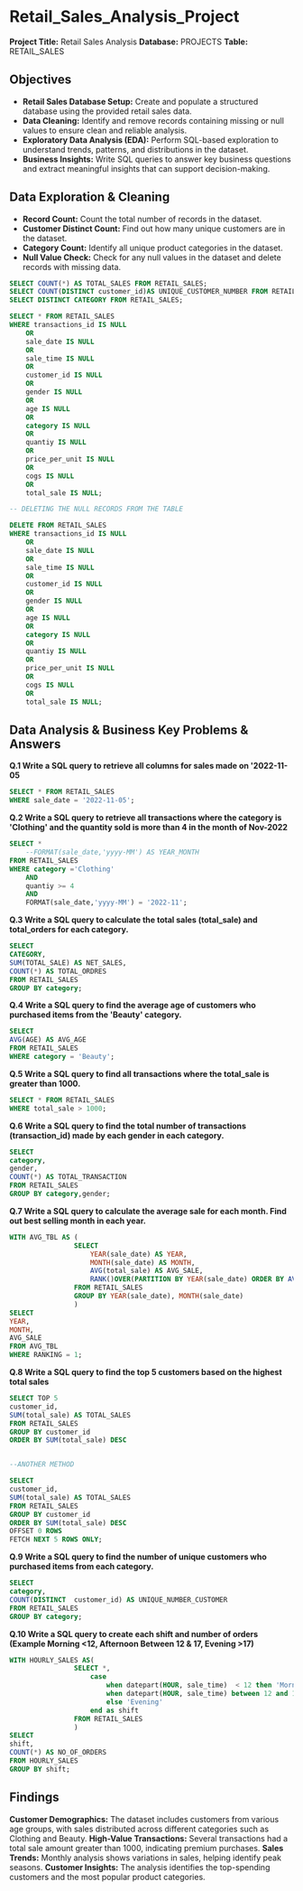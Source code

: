 # Retail_Sales_Analysis_Project
**Project Title:** Retail Sales Analysis
**Database:** PROJECTS
**Table:** RETAIL_SALES

## Objectives

* **Retail Sales Database Setup:** Create and populate a structured database using the provided retail sales data.
* **Data Cleaning:** Identify and remove records containing missing or null values to ensure clean and reliable analysis.
* **Exploratory Data Analysis (EDA):** Perform SQL-based exploration to understand trends, patterns, and distributions in the dataset.
* **Business Insights:** Write SQL queries to answer key business questions and extract meaningful insights that can support decision-making.

##  Data Exploration & Cleaning
* **Record Count:** Count the total number of records in the dataset.
* **Customer Distinct Count:** Find out how many unique customers are in the dataset.
* **Category Count:** Identify all unique product categories in the dataset.
* **Null Value Check:** Check for any null values in the dataset and delete records with missing data.

```sql
SELECT COUNT(*) AS TOTAL_SALES FROM RETAIL_SALES;
SELECT COUNT(DISTINCT customer_id)AS UNIQUE_CUSTOMER_NUMBER FROM RETAIL_SALES;
SELECT DISTINCT CATEGORY FROM RETAIL_SALES;

SELECT * FROM RETAIL_SALES
WHERE transactions_id IS NULL
	OR
	sale_date IS NULL
	OR
	sale_time IS NULL
	OR
	customer_id IS NULL
	OR
	gender IS NULL
	OR
	age IS NULL	
	OR
	category IS NULL
	OR
	quantiy	IS NULL
	OR
	price_per_unit IS NULL
	OR
	cogs IS NULL
	OR
	total_sale IS NULL;

-- DELETING THE NULL RECORDS FROM THE TABLE

DELETE FROM RETAIL_SALES
WHERE transactions_id IS NULL
	OR
	sale_date IS NULL
	OR
	sale_time IS NULL
	OR
	customer_id IS NULL
	OR
	gender IS NULL
	OR
	age IS NULL	
	OR
	category IS NULL
	OR
	quantiy	IS NULL
	OR
	price_per_unit IS NULL
	OR
	cogs IS NULL
	OR
	total_sale IS NULL;
```
## Data Analysis & Business Key Problems & Answers

**Q.1 Write a SQL query to retrieve all columns for sales made on '2022-11-05**

```sql
SELECT * FROM RETAIL_SALES
WHERE sale_date = '2022-11-05';
```

**Q.2 Write a SQL query to retrieve all transactions where the category is 'Clothing' and the quantity sold is more than 4 in the month of Nov-2022**

```sql
SELECT *
	--FORMAT(sale_date,'yyyy-MM') AS YEAR_MONTH
FROM RETAIL_SALES
WHERE category ='Clothing'
	AND
	quantiy >= 4
	AND
	FORMAT(sale_date,'yyyy-MM') = '2022-11';
```

**Q.3 Write a SQL query to calculate the total sales (total_sale) and total_orders for each category.**

```sql
SELECT 
CATEGORY,
SUM(TOTAL_SALE) AS NET_SALES,
COUNT(*) AS TOTAL_ORDRES
FROM RETAIL_SALES
GROUP BY category;
```
**Q.4 Write a SQL query to find the average age of customers who purchased items from the 'Beauty' category.**

```sql
SELECT 
AVG(AGE) AS AVG_AGE
FROM RETAIL_SALES
WHERE category = 'Beauty';
```
**Q.5 Write a SQL query to find all transactions where the total_sale is greater than 1000.**

```sql
SELECT * FROM RETAIL_SALES
WHERE total_sale > 1000;
```
**Q.6 Write a SQL query to find the total number of transactions (transaction_id) made by each gender in each category.**

```sql
SELECT 
category,
gender,
COUNT(*) AS TOTAL_TRANSACTION
FROM RETAIL_SALES
GROUP BY category,gender;
```
**Q.7 Write a SQL query to calculate the average sale for each month. Find out best selling month in each year.**

```sql
WITH AVG_TBL AS ( 
				SELECT 
					YEAR(sale_date) AS YEAR,
					MONTH(sale_date) AS MONTH,
					AVG(total_sale) AS AVG_SALE,
					RANK()OVER(PARTITION BY YEAR(sale_date) ORDER BY AVG(total_sale) DESC) AS RANKING
				FROM RETAIL_SALES
				GROUP BY YEAR(sale_date), MONTH(sale_date) 
				)
SELECT
YEAR,
MONTH,
AVG_SALE
FROM AVG_TBL
WHERE RANKING = 1;
```
**Q.8 Write a SQL query to find the top 5 customers based on the highest total sales** 

```sql
SELECT TOP 5
customer_id,
SUM(total_sale) AS TOTAL_SALES
FROM RETAIL_SALES
GROUP BY customer_id
ORDER BY SUM(total_sale) DESC


--ANOTHER METHOD

SELECT 
customer_id,
SUM(total_sale) AS TOTAL_SALES
FROM RETAIL_SALES
GROUP BY customer_id
ORDER BY SUM(total_sale) DESC
OFFSET 0 ROWS
FETCH NEXT 5 ROWS ONLY;
```

**Q.9 Write a SQL query to find the number of unique customers who purchased items from each category.**

```sql
SELECT 
category,
COUNT(DISTINCT  customer_id) AS UNIQUE_NUMBER_CUSTOMER
FROM RETAIL_SALES
GROUP BY category;
```

**Q.10 Write a SQL query to create each shift and number of orders (Example Morning <12, Afternoon Between 12 & 17, Evening >17)**

```sql
WITH HOURLY_SALES AS(
				SELECT *,
					case
						when datepart(HOUR, sale_time)  < 12 then 'Morning'
						when datepart(HOUR, sale_time) between 12 and 17 then 'Afternoon'
						else 'Evening'
					end as shift
				FROM RETAIL_SALES
				)
SELECT
shift,
COUNT(*) AS NO_OF_ORDERS
FROM HOURLY_SALES
GROUP BY shift;
```

## Findings

**Customer Demographics:** The dataset includes customers from various age groups, with sales distributed across different categories such as Clothing and Beauty.
**High-Value Transactions:** Several transactions had a total sale amount greater than 1000, indicating premium purchases.
**Sales Trends:** Monthly analysis shows variations in sales, helping identify peak seasons.
**Customer Insights:** The analysis identifies the top-spending customers and the most popular product categories.
